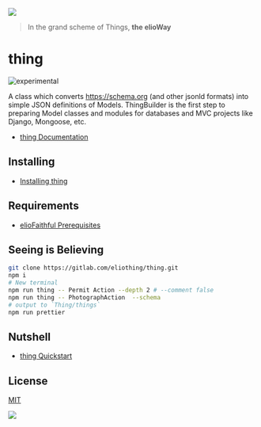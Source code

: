 ![](https://elioway.gitlab.io/eliothing/thing/elio-thing-Thing-logo.png)

> In the grand scheme of Things, **the elioWay**

# thing

![experimental](https://elioway.gitlab.io/eliosin/icon/devops/experimental/favicon.ico "experimental")

A class which converts <https://schema.org> (and other jsonld formats) into simple JSON definitions of Models. ThingBuilder is the first step to preparing Model classes and modules for databases and MVC projects like Django, Mongoose, etc.

- [thing Documentation](https://elioway.gitlab.io/eliothing/thing/)

## Installing

- [Installing thing](https://elioway.gitlab.io/eliothing/thing/installing.html)

## Requirements

- [elioFaithful Prerequisites](https://elioway.gitlab.io/eliothing/installing.html)

## Seeing is Believing

```bash
git clone https://gitlab.com/eliothing/thing.git
npm i
# New terminal
npm run thing -- Permit Action --depth 2 # --comment false
npm run thing -- PhotographAction  --schema
# output to `Thing/things`
npm run prettier
```

## Nutshell

- [thing Quickstart](https://elioway.gitlab.io/eliothing/thing/quickstart.html)

## License

[MIT](license)

![](https://elioway.gitlab.io/eliothing/thing/apple-touch-icon.png)
